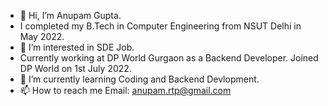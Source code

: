 - 👋 Hi, I’m Anupam Gupta.
- I completed my B.Tech in Computer Engineering from NSUT Delhi in May 2022.
- 👀 I’m interested in SDE Job.
- Currently working at DP World Gurgaon as a Backend Developer. Joined DP World on 1st July 2022.
- 🌱 I’m currently learning Coding and Backend Devlopment.
- 📫 How to reach me Email: anupam.rtp@gmail.com

<!---
Anupamgupta2000/Anupamgupta2000 is a ✨ special ✨ repository because its `README.md` (this file) appears on your GitHub profile.
You can click the Preview link to take a look at your changes.
--->
